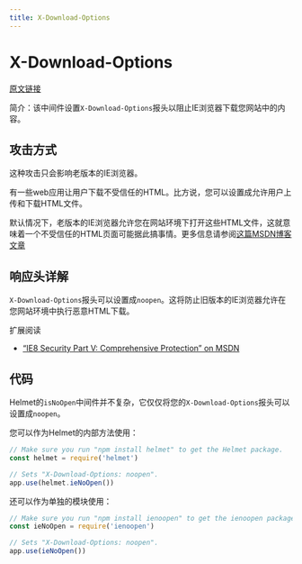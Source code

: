 ```yaml
---
title: X-Download-Options
---
```


# X-Download-Options <Badge text='默认启用' />

[原文链接](https://helmetjs.github.io/docs/ienoopen/)

简介：该中间件设置`X-Download-Options`报头以阻止IE浏览器下载您网站中的内容。

## 攻击方式

这种攻击只会影响老版本的IE浏览器。

有一些web应用让用户下载不受信任的HTML。比方说，您可以设置成允许用户上传和下载HTML文件。

默认情况下，老版本的IE浏览器允许您在网站环境下打开这些HTML文件，这就意味着一个不受信任的HTML页面可能据此搞事情。更多信息请参阅[这篇MSDN博客文章](https://blogs.msdn.microsoft.com/ie/2008/07/02/ie8-security-part-v-comprehensive-protection/)


## 响应头详解

`X-Download-Options`报头可以设置成`noopen`。这将防止旧版本的IE浏览器允许在您网站环境中执行恶意HTML下载。

扩展阅读

- [“IE8 Security Part V: Comprehensive Protection” on MSDN](https://blogs.msdn.microsoft.com/ie/2008/07/02/ie8-security-part-v-comprehensive-protection/)

## 代码

Helmet的`isNoOpen`中间件并不复杂，它仅仅将您的`X-Download-Options`报头可以设置成`noopen`。

您可以作为Helmet的内部方法使用：

```js
// Make sure you run "npm install helmet" to get the Helmet package.
const helmet = require('helmet')

// Sets "X-Download-Options: noopen".
app.use(helmet.ieNoOpen())
```

还可以作为单独的模块使用：

```js
// Make sure you run "npm install ienoopen" to get the ienoopen package.
const ieNoOpen = require('ienoopen')

// Sets "X-Download-Options: noopen".
app.use(ieNoOpen())
```

